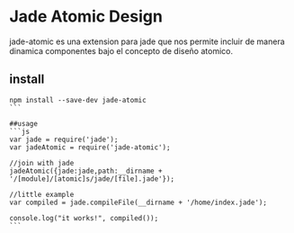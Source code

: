 # Jade Atomic Design
jade-atomic es una extension para jade que nos permite incluir de manera dinamica componentes bajo el concepto de diseño atomico.

## install
````
npm install --save-dev jade-atomic
```

##usage
```js
var jade = require('jade');
var jadeAtomic = require('jade-atomic');

//join with jade
jadeAtomic({jade:jade,path:__dirname + '/[module]/[atomic]s/jade/[file].jade'});

//little example
var compiled = jade.compileFile(__dirname + '/home/index.jade');

console.log("it works!", compiled());
```
